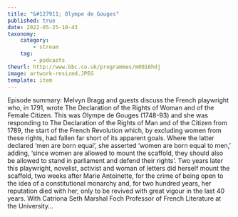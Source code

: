 ```yaml
---
title: "&#127911; Olympe de Gouges"
published: true
date: 2022-05-25-10-43
taxonomy:
    category:
        - stream
    tag:
        - podcasts
theurl: http://www.bbc.co.uk/programmes/m0016hdj
image: artwork-resized.JPEG
template: item
---
```


Episode summary: Melvyn Bragg and guests discuss the French playwright who, in 1791, wrote The Declaration of the Rights of Woman and of the Female Citizen. This was Olympe de Gouges (1748-93) and she was responding to The Declaration of the Rights of Man and of the Citizen from 1789, the start of the French Revolution which, by excluding women from these rights, had fallen far short of its apparent goals. Where the latter declared &lsquo;men are born equal&rsquo;, she asserted &lsquo;women are born equal to men,&rsquo; adding, &lsquo;since women are allowed to mount the scaffold, they should also be allowed to stand in parliament and defend their rights&rsquo;. Two years later this playwright, novelist, activist and woman of letters did herself mount the scaffold, two weeks after Marie Antoinette, for the crime of being open to the idea of a constitutional monarchy and, for two hundred years, her reputation died with her, only to be revived with great vigour in the last 40 years. With Catriona Seth Marshal Foch Professor of French Literature at the University&hellip;
